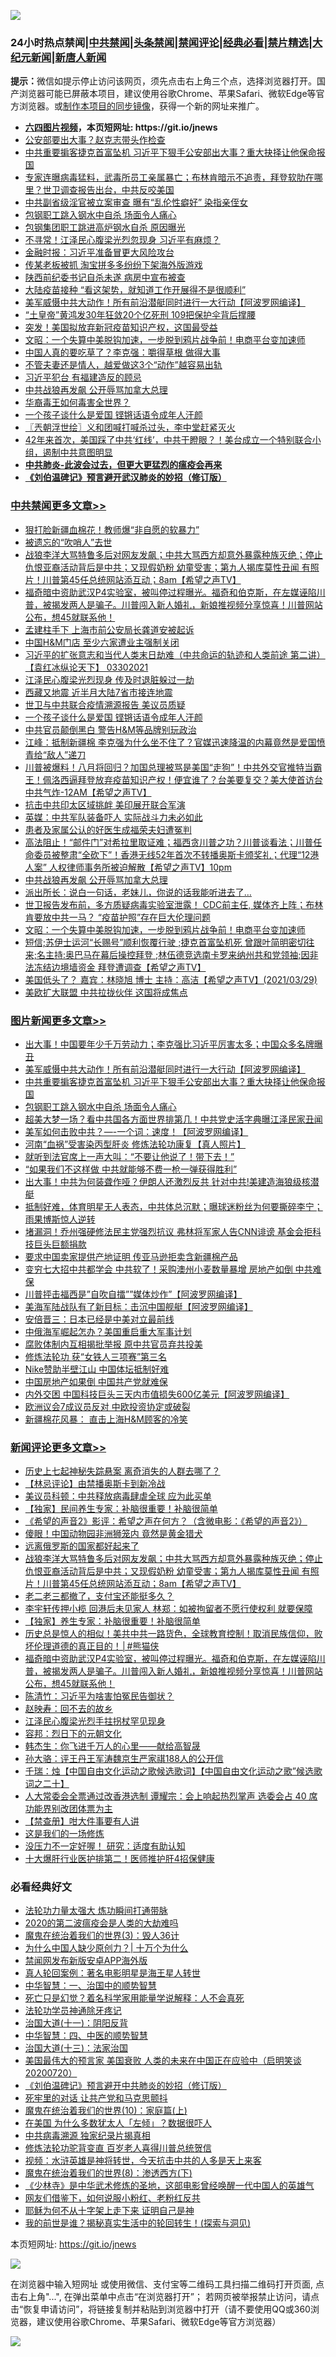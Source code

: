 ![](https://raw.githubusercontent.com/fqnews/bnews/master/64photo/fqnews-qr.jpg)

<div id="tt">
<h3>24小时热点禁闻|<a href="#%E4%B8%AD%E5%85%B1%E7%A6%81%E9%97%BB%E6%9B%B4%E5%A4%9A%E6%96%87%E7%AB%A0">中共禁闻</a>|<a href="#%E5%9B%BE%E7%89%87%E6%96%B0%E9%97%BB%E6%9B%B4%E5%A4%9A%E6%96%87%E7%AB%A0">头条禁闻</a>|<a href="#%E6%96%B0%E9%97%BB%E8%AF%84%E8%AE%BA%E6%9B%B4%E5%A4%9A%E6%96%87%E7%AB%A0">禁闻评论|<a href="#%E5%BF%85%E7%9C%8B%E7%BB%8F%E5%85%B8%E5%A5%BD%E6%96%87">经典必看|<a href="/video.md#%E7%A6%81%E7%89%87%E7%B2%BE%E9%80%89">禁片精选</a>|<a href="https://github.com/fqnews/djy/blob/master/gb/nf1351518.md#1">大纪元新闻</a>|<a href="https://github.com/fqnews/ntdtv/blob/master/gb/prog204.md#1">新唐人新闻</a></h3>
<div><b>提示：</b>微信如提示停止访问该网页，须先点击右上角三个点，选择浏览器打开。国产浏览器可能已屏蔽本项目，建议使用谷歌Chrome、苹果Safari、微软Edge等官方浏览器。或<a href="https://github.com/fqnews/bnews/blob/master/%E5%88%B6%E4%BD%9Cgit%E7%A6%81%E9%97%BB%E9%95%9C%E5%83%8F.md">制作本项目的同步镜像</a>，获得一个新的网址来推广。</div>
<ul>
<li><b><a href="http://d1.bdrive.tk/64.mp4" target="_blank">六四图片视频</a>，本页短网址: https://git.io/jnews</b></li>
<li><a href="/comments/20210330/1515466.md">公安部要出大事？赵克志带头作检查</a></li>
<li><a href="/topimagenews/20210330/1515618.md">中共重要掮客捷克首富坠机 习近平下狠手公安部出大事？重大抉择让他保命报国</a></li>
<li><a href="/bannedvideo/20210330/1515456.md">专家连曝病毒猛料，武毒所员工亲属暴亡；布林肯暗示不追责，拜登软肋在哪里？世卫调查报告出台，中共反咬美国</a></li>
<li><a href="/comments/20210330/1515467.md">中共副省级淫官被立案审查 曝有“乱伦性癖好” 染指亲侄女</a></li>
<li><a href="/topimagenews/20210330/1515617.md">包钢职工跳入钢水中自杀 场面令人痛心</a></li>
<li><a href="/cnnews/20210330/1515709.md">包钢集团职工跳进高炉钢水自杀 原因曝光</a></li>
<li><a href="/comments/20210330/1515712.md">不寻常！江泽民心腹梁光烈忽现身 习近平有麻烦？</a></li>
<li><a href="/comments/20210330/1515418.md">金融时报：习近平准备冒更大风险攻台</a></li>
<li><a href="/finance/20210330/1515475.md">传某老板被抓 淘宝拼多多纷纷下架海外版游戏</a></li>
<li><a href="/cnnews/20210329/1515279.md">陕西前纪委书记自杀未遂 病房中宣布被查</a></li>
<li><a href="/cnnews/20210330/1515631.md">大陆疫苗接种 “看这架势，就知道工作开展得不是很顺利”</a></li>
<li><a href="/topimagenews/20210330/1515759.md">美军威慑中共大动作！所有前沿潜艇同时进行一大行动【阿波罗网编译】</a></li>
<li><a href="/cbnews/20210330/1515350.md">“土皇帝”黄鸿发30年狂敛20个亿死刑 109把保护伞背后撑腰</a></li>
<li><a href="/cnnews/20210329/1515301.md">突发！美国拟放弃新冠疫苗知识产权，这国最受益</a></li>
<li><a href="/cbnews/20210330/1515534.md">文昭：一个失算中美脱钩加速，一步脱到鸦片战争前！电商平台变加速师</a></li>
<li><a href="/cnnews/20210330/1515423.md">中国人真的要吃草了？李克强：嚼得草根 做得大事</a></li>
<li><a href="/funmedia/20210330/1515552.md">不管夫妻还是情人，越爱做这3个“动作”越容易出轨</a></li>
<li><a href="/comments/20210330/1515559.md">习近平犯台 有福建造反的顾忌</a></li>
<li><a href="/cbnews/20210330/1515578.md">中共战狼再发飙 公开辱骂加拿大总理</a></li>
<li><a href="/cbnews/20210330/1515473.md">华裔毒王如何毒害全世界？</a></li>
<li><a href="/cbnews/20210330/1515803.md">一个孩子谈什么是爱国 铿锵话语令成年人汗颜</a></li>
<li><a href="/ssgc/20210330/1515458.md">〖兲朝浮世绘〗义和团喊打喊杀过头，李中堂赶紧灭火</a></li>
<li><a href="/bannedvideo/20210330/1515486.md">42年来首次，美国踩了中共‘红线’，中共干瞪眼？！美台成立一个特别联合小组，遏制中共意图明显</a></li>
<li><b><a href="/comments/20200211/1275071.md" target="_blank">中共肺炎-此波会过去，但更大更猛烈的瘟疫会再来</a></b></li>
<li><b><a href="/comments/20200207/1272816.md" target="_blank">《刘伯温碑记》预言避开武汉肺炎的妙招（修订版）</a></b></li>
</ul>
</div>

<div class="catlist">
<h3><a href="/cbnews/" target="_blank">中共禁闻</a><span><a href="/cbnews/" target="_blank" rel="nofollow">更多文章>></a></span></h3>
<ul>
<li><a href="/cbnews/20210330/1516002.md" target="_blank">狠打脸新疆血棉花！教师爆“非自愿的软暴力”</a></li>
<li><a href="/cbnews/20210330/1515971.md" target="_blank">被遗忘的“吹哨人”去世</a></li>
<li><a href="/comments/20210330/1515963.md" target="_blank">战狼李洋大骂特鲁多后对网友发飙；中共大骂西方却意外暴露种族灭绝；停止仇恨亚裔活动背后是中共；又现假奶粉 幼童受害；第九人揭库莫性丑闻 有照片！川普第45任总统网站添互动；8am【希望之声TV】</a></li>
<li><a href="/comments/20210330/1515916.md" target="_blank">福奇暗中资助武汉P4实验室，被叫停过程曝光。福奇和伯克斯，在左媒诬陷川普，被揭发两人是骗子。川普闯入新人婚礼，新娘推视频分享惊喜！川普网站公布，想45就联系他！</a></li>
<li><a href="/cbnews/20210330/1515903.md" target="_blank">孟建柱手下 上海市前公安局长龚道安被起诉</a></li>
<li><a href="/cbnews/20210330/1515902.md" target="_blank">中国H&#038;M门店 至少六家遭业主强制关闭</a></li>
<li><a href="/comments/20210330/1515854.md" target="_blank">习近平的扩张意志和当代人类末日劫难（中共命运的轨迹和人类前途  第二讲）【袁红冰纵论天下】 03302021</a></li>
<li><a href="/cbnews/20210330/1515842.md" target="_blank">江泽民心腹梁光烈现身 传及时退脏躲过一劫</a></li>
<li><a href="/cbnews/20210330/1515841.md" target="_blank">西藏又地震 近半月大陆7省市接连地震</a></li>
<li><a href="/cbnews/20210330/1515804.md" target="_blank">世卫与中共联合疫情溯源报告 美议员质疑</a></li>
<li><a href="/cbnews/20210330/1515803.md" target="_blank">一个孩子谈什么是爱国 铿锵话语令成年人汗颜</a></li>
<li><a href="/cbnews/20210330/1515742.md" target="_blank">中共官员颠倒黑白 警告H&#038;M等品牌别玩政治</a></li>
<li><a href="/cbnews/20210330/1515732.md" target="_blank">江峰：抵制新疆棉 李克强为什么坐不住了？官媒迅速降温的内幕竟然是爱国愤青给“敌人”递刀</a></li>
<li><a href="/comments/20210330/1515698.md" target="_blank">川普被爆料！八月将回归？加国总理被骂是美国“走狗”！中共外交官推特当霸王！佩洛西逼拜登放弃疫苗知识产权！便宜谁了？台美要复交？美大使首访台 中共气炸-12AM【希望之声TV】</a></li>
<li><a href="/cbnews/20210330/1515684.md" target="_blank">抗击中共印太区域挑衅 美印展开联合军演</a></li>
<li><a href="/cbnews/20210330/1515660.md" target="_blank">英媒：中共军队装备吓人 实际战斗力未必如此</a></li>
<li><a href="/cbnews/20210330/1515645.md" target="_blank">患者及家属公认的好医生成福荣夫妇遭冤判</a></li>
<li><a href="/comments/20210330/1515642.md" target="_blank">高法阻止！“邮件门”对希拉里取证难；福西贪川普之功？川普谈看法；川普任命委员被整肃“全砍下”！香港无线52年首次不转播奥斯卡颁奖礼；代理“12港人案” 人权律师事务所被迫解散【希望之声TV】10pm</a></li>
<li><a href="/cbnews/20210330/1515578.md" target="_blank">中共战狼再发飙 公开辱骂加拿大总理</a></li>
<li><a href="/cbnews/20210330/1515576.md" target="_blank">派出所长：说白一句话，老妹儿，你说的话我能听进去了…</a></li>
<li><a href="/comments/20210330/1515563.md" target="_blank">世卫报告发布前，多方质疑病毒实验室泄露！ CDC前主任, 媒体齐上阵；布林肯要放中共一马？  “疫苗护照”存在巨大伦理问题</a></li>
<li><a href="/cbnews/20210330/1515534.md" target="_blank">文昭：一个失算中美脱钩加速，一步脱到鸦片战争前！电商平台变加速师</a></li>
<li><a href="/comments/20210330/1515508.md" target="_blank">短信;苏伊士运河“长赐号”顺利恢覆行驶 ;捷克首富坠机死 曾跟叶简明密切往来;名主持:奥巴马在幕后操控拜登 ;林伍德竞选南卡罗来纳州共和党领袖;因非法冻结边境墙资金 拜登遭调查【希望之声TV】</a></li>
<li><a href="/comments/20210330/1515507.md" target="_blank">美国低头了？  嘉宾：林晓旭 博士    主持：高洁【希望之声TV】(2021/03/29)</a></li>
<li><a href="/cbnews/20210330/1515474.md" target="_blank">美欧扩大联盟 中共拉拢伙伴 这国将成焦点</a></li>

</ul>
</div>
<div class="catlist">
<h3><a href="/topimagenews/" target="_blank">图片新闻</a><span><a href="/topimagenews/" target="_blank" rel="nofollow">更多文章>></a></span></h3>
<ul>
<li><a href="/topimagenews/20210330/1515943.md" target="_blank">出大事！中国要年少千万劳动力；李克强比习近平厉害太多；中国众多名牌曝丑</a></li>
<li><a href="/topimagenews/20210330/1515759.md" target="_blank">美军威慑中共大动作！所有前沿潜艇同时进行一大行动【阿波罗网编译】</a></li>
<li><a href="/topimagenews/20210330/1515618.md" target="_blank">中共重要掮客捷克首富坠机 习近平下狠手公安部出大事？重大抉择让他保命报国</a></li>
<li><a href="/topimagenews/20210330/1515617.md" target="_blank">包钢职工跳入钢水中自杀 场面令人痛心</a></li>
<li><a href="/topimagenews/20210329/1515118.md" target="_blank">超美大梦一场？看中共国各方面世界排第几！中共党史活字典曝江泽民家丑闻</a></li>
<li><a href="/topimagenews/20210329/1514946.md" target="_blank">美军如何击败中共？&#8212;-一个词：速度！【阿波罗网编译】</a></li>
<li><a href="/comments/20210329/1514622.md" target="_blank">河南“血祸”受害染丙型肝炎 修炼法轮功康复【真人照片】</a></li>
<li><a href="/topimagenews/20210329/1514840.md" target="_blank">就听到法官席上一声大叫：“不要让他说了！带下去！”</a></li>
<li><a href="/topimagenews/20210329/1514839.md" target="_blank">“如果我们不这样做 中共就能够不费一枪一弹获得胜利”</a></li>
<li><a href="/topimagenews/20210329/1514764.md" target="_blank">出大事！中共为何装聋作哑？伊朗人还激烈反共 针对中共!美建造海狼级核潜艇</a></li>
<li><a href="/topimagenews/20210329/1514747.md" target="_blank">抵制好难，体育明星无人表态，中共体总沉默；曝球迷粉丝为何要撕碎李宁；雨果博斯惊人逆转</a></li>
<li><a href="/topimagenews/20210329/1514725.md" target="_blank">堵漏洞！乔州强硬修法民主党强烈抗议 弗林将军家人告CNN诽谤 基金会拒科技巨头巨额捐款</a></li>
<li><a href="/topimagenews/20210329/1514677.md" target="_blank">要求中国卖家提供产地证明 传亚马逊拒卖含新疆棉产品</a></li>
<li><a href="/topimagenews/20210328/1514651.md" target="_blank">变穷七大招中共都学会 中共软了！采购澳州小麦数量暴增 房地产如倒 中共难保</a></li>
<li><a href="/topimagenews/20210328/1514448.md" target="_blank">川普抨击福西是&#8221;自吹自擂&#8221;&#8221;媒体炒作&#8221;【阿波罗网编译】</a></li>
<li><a href="/topimagenews/20210328/1514412.md" target="_blank">美海军陆战队有了新目标：击沉中国舰艇【阿波罗网编译】</a></li>
<li><a href="/topimagenews/20210328/1514231.md" target="_blank">安倍晋三：日本已经是中美对立最前线</a></li>
<li><a href="/topimagenews/20210328/1514230.md" target="_blank">中俄海军崛起怎办？美国重启重大军事计划</a></li>
<li><a href="/topimagenews/20210328/1514229.md" target="_blank">腐败体制内互相揭批举报 原中共官员弃共投美</a></li>
<li><a href="/comments/20210328/1514058.md" target="_blank">修炼法轮功 获“女铁人三项赛”第三名</a></li>
<li><a href="/topimagenews/20210328/1514126.md" target="_blank">Nike赞助半壁江山 中国体坛抵制好难</a></li>
<li><a href="/topimagenews/20210327/1513772.md" target="_blank">中国房地产如果倒 中国共产党就难保</a></li>
<li><a href="/topimagenews/20210327/1513740.md" target="_blank">内外交困 中国科技巨头三天内市值损失600亿美元【阿波罗网编译】</a></li>
<li><a href="/topimagenews/20210327/1513653.md" target="_blank">欧洲议会7成议员反对 中欧投资协定或破裂</a></li>
<li><a href="/topimagenews/20210327/1513613.md" target="_blank">新疆棉花风暴： 直击上海H&#038;M顾客的冷笑</a></li>

</ul>
</div>
<div class="catlist">
<h3><a href="/comments/" target="_blank">新闻评论</a><span><a href="/comments/" target="_blank" rel="nofollow">更多文章>></a></span></h3>
<ul>
<li><a href="/comments/20210330/1516011.md" target="_blank">历史上七起神秘失踪悬案 离奇消失的人群去哪了？</a></li>
<li><a href="/comments/20210330/1516006.md" target="_blank">【林忌评论】由禁播奥斯卡到新冷战</a></li>
<li><a href="/comments/20210330/1515979.md" target="_blank">美议员科顿：中共释放病毒肆虐全球 应为此买单</a></li>
<li><a href="/comments/20210330/1515978.md" target="_blank">【独家】民间养生专家：补脑很重要！补脑很简单</a></li>
<li><a href="/comments/20210330/1515976.md" target="_blank">《希望的声音2》影评：希望之声在何方？（含微电影：《希望的声音2》）</a></li>
<li><a href="/comments/20210330/1515975.md" target="_blank">傻眼！中国动物园非洲狮笼内 竟然是黄金猎犬</a></li>
<li><a href="/comments/20210330/1515973.md" target="_blank">远离俄罗斯的国家都好起来了</a></li>
<li><a href="/comments/20210330/1515963.md" target="_blank">战狼李洋大骂特鲁多后对网友发飙；中共大骂西方却意外暴露种族灭绝；停止仇恨亚裔活动背后是中共；又现假奶粉 幼童受害；第九人揭库莫性丑闻 有照片！川普第45任总统网站添互动；8am【希望之声TV】</a></li>
<li><a href="/comments/20210330/1515962.md" target="_blank">老二老三都撤了，支付宝还能挺多久？</a></li>
<li><a href="/comments/20210330/1515952.md" target="_blank">李宇轩传押小榄 回港后未见家人 林郑：如被拘留者不愿行使权利 就要保障</a></li>
<li><a href="/comments/20210330/1515951.md" target="_blank">【独家】养生专家：补脑很重要！补脑很简单</a></li>
<li><a href="/comments/20210330/1515940.md" target="_blank">历史总是惊人的相似！美共中共一路货色，全球教育控制！取消民族信仰，败坏伦理道德的真正目的！│#熊猫侠</a></li>
<li><a href="/comments/20210330/1515916.md" target="_blank">福奇暗中资助武汉P4实验室，被叫停过程曝光。福奇和伯克斯，在左媒诬陷川普，被揭发两人是骗子。川普闯入新人婚礼，新娘推视频分享惊喜！川普网站公布，想45就联系他！</a></li>
<li><a href="/comments/20210330/1515913.md" target="_blank">陈清竹：习近平为啥害怕冤民告御状？</a></li>
<li><a href="/comments/20210330/1515908.md" target="_blank">赵映寿：回不去的故乡</a></li>
<li><a href="/comments/20210330/1515875.md" target="_blank">江泽民心腹梁光烈手拄拐杖罕见现身</a></li>
<li><a href="/comments/20210330/1515873.md" target="_blank">容邦：烈日下的元朝文化</a></li>
<li><a href="/comments/20210330/1515872.md" target="_blank">韩杰生：你飞进千万人的心里——献给高智晟</a></li>
<li><a href="/comments/20210330/1515871.md" target="_blank">孙大骆：评王丹王军涛魏京生严家祺188人的公开信</a></li>
<li><a href="/comments/20210330/1515870.md" target="_blank">千瑞：烛【中国自由文化运动之歌候选歌词】【中国自由文化运动之歌”候选歌词之二十】</a></li>
<li><a href="/comments/20210330/1515862.md" target="_blank">人大常委会全票通过改香港选制 谭耀宗：会上响起热烈掌声 选委会占 40 席 功能界别改团体票为主</a></li>
<li><a href="/comments/20210330/1515861.md" target="_blank">【禁查册】咁大件事要有人讲</a></li>
<li><a href="/comments/20210330/1515860.md" target="_blank">这是我们的一场修炼</a></li>
<li><a href="/comments/20210330/1515857.md" target="_blank">没压力不一定好喔！ 研究：适度有助认知</a></li>
<li><a href="/comments/20210330/1515856.md" target="_blank">十大爆肝行业医护排第二！医师推护肝4招保健康</a></li>

</ul>
</div>

<div class="catlist">
<h3>必看经典好文</h3>
<ul>
<li><a href="/cbnews/20200816/1381005.md" target="_blank">法轮功力量太强大 炼功瞬间打通带脉</a></li>
<li><a href="/comments/20200712/1359432.md" target="_blank">2020的第二波瘟疫会是人类的大劫难吗</a></li>
<li><a href="/topimagenews/20180521/945342.md" target="_blank">魔鬼在统治着我们的世界(3)：毁人36计</a></li>
<li><a href="/ssgc/20200715/1360940.md" target="_blank">为什么中国人缺少原创力？| 十万个为什么</a></li>
<li><a href="/comments/20200627/783266.md" target="_blank">禁闻网发布新版安卓APP海外版</a></li>
<li><a href="/comments/20200523/1332915.md" target="_blank">真人轮回案例：著名电影明星是海王星人转世</a></li>
<li><a href="/comments/20200605/1340202.md" target="_blank">中华智慧：一、治国中的顺势智慧</a></li>
<li><a href="/comments/20200704/1355375.md" target="_blank">死亡只是幻觉？着名科学家用能量学说解释：人不会真死</a></li>
<li><a href="/health/20170626/780263.md" target="_blank">法轮功学员神通除牙疼记</a></li>
<li><a href="/cbnews/20180317/915893.md" target="_blank">治国大道(十一)：阴阳反背</a></li>
<li><a href="/comments/20200605/783247.md" target="_blank">中华智慧：四、中医的顺势智慧</a></li>
<li><a href="/cbnews/20180319/916654.md" target="_blank">治国大道(十三)：法家治国</a></li>
<li><a href="/bannedvideo/20210227/1495046.md" target="_blank">美国最伟大的预言家 美国衰败 人类的未来在中国正在应验中（启明笑谈20200720）</a></li>
<li><a href="/comments/20200207/1272816.md" target="_blank">《刘伯温碑记》预言避开中共肺炎的妙招（修订版）</a></li>
<li><a href="/headline/20210128/1476325.md" target="_blank">死牢里的对话 让共产党和马克思颤抖</a></li>
<li><a href="/topimagenews/20180529/950153.md" target="_blank">魔鬼在统治着我们的世界(10)：家庭篇(上)</a></li>
<li><a href="/comments/20200427/1319933.md" target="_blank">在美国 为什么多数犹太人「左倾」？数据很吓人</a></li>
<li><a href="/ccpdope/20200412/1311165.md" target="_blank">中共病毒溯源 独家纪录片揭真相</a></li>
<li><a href="/comments/20210312/1502969.md" target="_blank">修炼法轮功驼背变直 百岁老人喜得川普总统贺信</a></li>
<li><a href="/comments/20200623/1273653.md" target="_blank">视频：水浒英雄是神将转世，今天抗击中共的人多是天上来客</a></li>
<li><a href="/topimagenews/20180527/948714.md" target="_blank">魔鬼在统治着我们的世界(8)：渗透西方(下)</a></li>
<li><a href="/comments/20201013/1412612.md" target="_blank">《少林寺》是中华武术修炼的圣地，这部电影曾经唤醒一代中国人的英雄气</a></li>
<li><a href="/comments/20200712/1359630.md" target="_blank">网友们借鉴下，如何说服小粉红、老粉红反共</a></li>
<li><a href="/ccpdope/20190803/1168965.md" target="_blank">耶稣为何不从十字架上走下来 证明自己是神</a></li>
<li><a href="/comments/20200715/1359453.md" target="_blank">我的前世是谁？揭秘真实生活中的轮回转生！(探索与洞见)</a></li>

</ul>
</div>

本页短网址: https://git.io/jnews

![](https://raw.githubusercontent.com/fqnews/bnews/master/64photo/fqnews-qr.jpg)

在浏览器中输入短网址 或使用微信、支付宝等二维码工具扫描二维码打开页面, 点击右上角"...", 在弹出菜单中点击“在浏览器打开”； 若网页被举报禁止访问，请点击“恢复申请访问”，将链接复制并粘贴到浏览器中打开（请不要使用QQ或360浏览器，建议使用谷歌Chrome、苹果Safari、微软Edge等官方浏览器）

![](https://raw.githubusercontent.com/fqnews/bnews/master/64photo/wx.jpg)